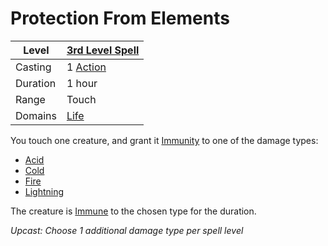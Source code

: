 ---
---

# Protection From Elements

|Level|[3rd Level Spell](../../../Spell%20Level.md)|
|-----|---------------|
|Casting|1 [Action](../../../../Game%20Procedures/Action.md)|
|Duration|1 hour|
|Range|Touch|
|Domains|[Life](../../../Spell%20Domains/Life.md)|

You touch one creature, and grant it [Immunity](../../../../Conditions/Immune.md) to one of the damage types:

* [Acid](../../../../Damage%20Types/Acid.md)
* [Cold](../../../../Damage%20Types/Cold.md)
* [Fire](../../../../Damage%20Types/Fire.md)
* [Lightning](../../../../Damage%20Types/Lightning.md)

The creature is [Immune](../../../../Conditions/Immune.md) to the chosen type for the duration.

*Upcast: Choose 1 additional damage type per spell level*
